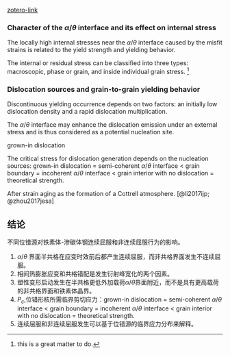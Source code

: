 [zotero-link](zotero://select/library/items/ALFRVDBS)


### Character of the $\alpha / \theta$ interface and its effect on internal stress

The locally high internal stresses near the $\alpha / \theta$ interface caused by the misfit strains is related to the yield strength and yielding behavior.

The internal or residual stress can be classified into three types: macroscopic, phase or grain, and inside individual grain stress.
[^ref]

### Dislocation sources and grain-to-grain yielding behavior

Discontinuous yielding occurrence depends on two factors: an initially low dislocation density and a rapid dislocation multiplication.

The $\alpha / \theta$ interface may enhance the dislocation emission under an external stress and is thus considered as a potential nucleation site.

grown-in dislocation

The critical stress for dislocation generation depends on the nucleation sources: 
grown-in dislocation = semi-coherent $\alpha / \theta$ interface < grain boundary = incoherent $\alpha / \theta$ interface < grain interior with no dislocation = theoretical strength.

After strain aging as the formation of  a Cottrell atmosphere. [@li2017ijp; @zhou2017jesa]

## 结论

不同位错源对铁素体-渗碳体钢连续屈服和非连续屈服行为的影响。
1. $\alpha/\theta$ 界面半共格在应变时效前后都产生连续屈服，而非共格界面发生不连续屈服。
2. 相间热膨胀应变和共格错配是发生衍射峰宽化的两个因素。
3. 塑性变形启动发生在半共格更低外加载荷$\alpha/\theta$界面附近，而不是具有更高载荷的非共格界面和铁素体晶界。
4. $P_c$,位错形核所需临界剪切应力：grown-in dislocation = semi-coherent $\alpha / \theta$ interface < grain boundary = incoherent $\alpha / \theta$ interface < grain interior with no dislocation = theoretical strength.
5. 连续屈服和非连续屈服发生可以基于位错源的临界应力分布来解释。

[^ref]: this is a great matter to do.